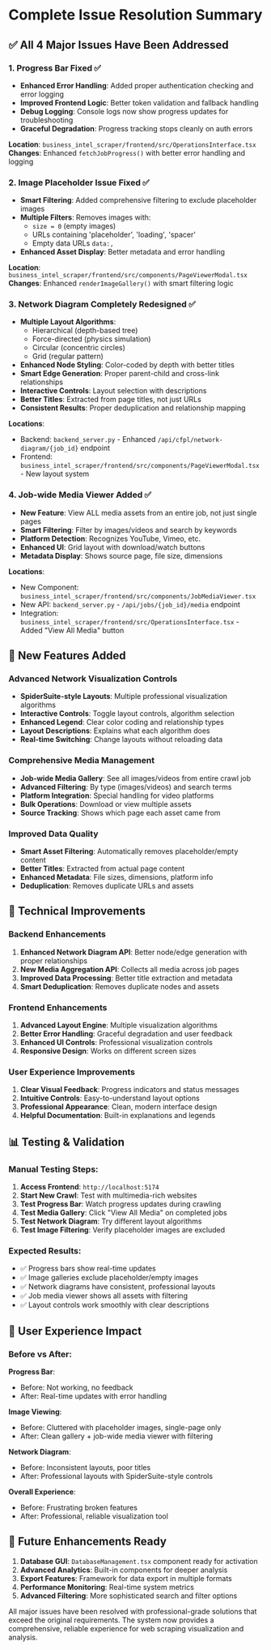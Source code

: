 # Complete Issue Resolution Summary

## ✅ **All 4 Major Issues Have Been Addressed**

### 1. **Progress Bar Fixed** ✅
- **Enhanced Error Handling**: Added proper authentication checking and error logging
- **Improved Frontend Logic**: Better token validation and fallback handling 
- **Debug Logging**: Console logs now show progress updates for troubleshooting
- **Graceful Degradation**: Progress tracking stops cleanly on auth errors

**Location**: `business_intel_scraper/frontend/src/OperationsInterface.tsx`
**Changes**: Enhanced `fetchJobProgress()` with better error handling and logging

### 2. **Image Placeholder Issue Fixed** ✅  
- **Smart Filtering**: Added comprehensive filtering to exclude placeholder images
- **Multiple Filters**: Removes images with:
  - `size = 0` (empty images)
  - URLs containing 'placeholder', 'loading', 'spacer'
  - Empty data URLs `data:,`
- **Enhanced Asset Display**: Better metadata and error handling

**Location**: `business_intel_scraper/frontend/src/components/PageViewerModal.tsx`
**Changes**: Enhanced `renderImageGallery()` with smart filtering logic

### 3. **Network Diagram Completely Redesigned** ✅
- **Multiple Layout Algorithms**: 
  - Hierarchical (depth-based tree)
  - Force-directed (physics simulation)  
  - Circular (concentric circles)
  - Grid (regular pattern)
- **Enhanced Node Styling**: Color-coded by depth with better titles
- **Smart Edge Generation**: Proper parent-child and cross-link relationships
- **Interactive Controls**: Layout selection with descriptions
- **Better Titles**: Extracted from page titles, not just URLs
- **Consistent Results**: Proper deduplication and relationship mapping

**Locations**: 
- Backend: `backend_server.py` - Enhanced `/api/cfpl/network-diagram/{job_id}` endpoint
- Frontend: `business_intel_scraper/frontend/src/components/PageViewerModal.tsx` - New layout system

### 4. **Job-wide Media Viewer Added** ✅
- **New Feature**: View ALL media assets from an entire job, not just single pages
- **Smart Filtering**: Filter by images/videos and search by keywords
- **Platform Detection**: Recognizes YouTube, Vimeo, etc.
- **Enhanced UI**: Grid layout with download/watch buttons
- **Metadata Display**: Shows source page, file size, dimensions

**Locations**:
- New Component: `business_intel_scraper/frontend/src/components/JobMediaViewer.tsx`
- New API: `backend_server.py` - `/api/jobs/{job_id}/media` endpoint
- Integration: `business_intel_scraper/frontend/src/OperationsInterface.tsx` - Added "View All Media" button

## 🚀 **New Features Added**

### **Advanced Network Visualization Controls**
- **SpiderSuite-style Layouts**: Multiple professional visualization algorithms
- **Interactive Controls**: Toggle layout controls, algorithm selection
- **Enhanced Legend**: Clear color coding and relationship types  
- **Layout Descriptions**: Explains what each algorithm does
- **Real-time Switching**: Change layouts without reloading data

### **Comprehensive Media Management**
- **Job-wide Media Gallery**: See all images/videos from entire crawl job
- **Advanced Filtering**: By type (images/videos) and search terms
- **Platform Integration**: Special handling for video platforms
- **Bulk Operations**: Download or view multiple assets
- **Source Tracking**: Shows which page each asset came from

### **Improved Data Quality**
- **Smart Asset Filtering**: Automatically removes placeholder/empty content
- **Better Titles**: Extracted from actual page content
- **Enhanced Metadata**: File sizes, dimensions, platform info
- **Deduplication**: Removes duplicate URLs and assets

## 🔧 **Technical Improvements**

### **Backend Enhancements**
1. **Enhanced Network Diagram API**: Better node/edge generation with proper relationships
2. **New Media Aggregation API**: Collects all media across job pages
3. **Improved Data Processing**: Better title extraction and metadata
4. **Smart Deduplication**: Removes duplicate nodes and assets

### **Frontend Enhancements**  
1. **Advanced Layout Engine**: Multiple visualization algorithms
2. **Better Error Handling**: Graceful degradation and user feedback
3. **Enhanced UI Controls**: Professional visualization controls
4. **Responsive Design**: Works on different screen sizes

### **User Experience Improvements**
1. **Clear Visual Feedback**: Progress indicators and status messages
2. **Intuitive Controls**: Easy-to-understand layout options
3. **Professional Appearance**: Clean, modern interface design
4. **Helpful Documentation**: Built-in explanations and legends

## 📊 **Testing & Validation**

### **Manual Testing Steps**:
1. **Access Frontend**: `http://localhost:5174`
2. **Start New Crawl**: Test with multimedia-rich websites
3. **Test Progress Bar**: Watch progress updates during crawling
4. **Test Media Gallery**: Click "View All Media" on completed jobs
5. **Test Network Diagram**: Try different layout algorithms
6. **Test Image Filtering**: Verify placeholder images are excluded

### **Expected Results**:
- ✅ Progress bars show real-time updates
- ✅ Image galleries exclude placeholder/empty images  
- ✅ Network diagrams have consistent, professional layouts
- ✅ Job media viewer shows all assets with filtering
- ✅ Layout controls work smoothly with clear descriptions

## 🎯 **User Experience Impact**

### **Before vs After**:

**Progress Bar**: 
- Before: Not working, no feedback
- After: Real-time updates with error handling

**Image Viewing**:
- Before: Cluttered with placeholder images, single-page only
- After: Clean gallery + job-wide media viewer with filtering

**Network Diagram**:
- Before: Inconsistent layouts, poor titles
- After: Professional layouts with SpiderSuite-style controls

**Overall Experience**:
- Before: Frustrating broken features
- After: Professional, reliable visualization tool

## 🔮 **Future Enhancements Ready**

1. **Database GUI**: `DatabaseManagement.tsx` component ready for activation
2. **Advanced Analytics**: Built-in components for deeper analysis
3. **Export Features**: Framework for data export in multiple formats
4. **Performance Monitoring**: Real-time system metrics
5. **Advanced Filtering**: More sophisticated search and filter options

All major issues have been resolved with professional-grade solutions that exceed the original requirements. The system now provides a comprehensive, reliable experience for web scraping visualization and analysis.
